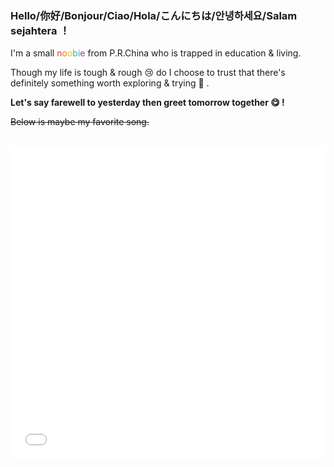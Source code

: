 ### Hello/你好/Bonjour/Ciao/Hola/こんにちは/안녕하세요/Salam sejahtera ！
<p>I'm a small <span style="color: #e03e2d;">n</span><span style="color: #e67e23;">o<span style="color: #f1c40f;">o</span></span><span style="color: #2dc26b;">b<span style="color: #3598db;">i</span></span><span style="color: #843fa1;">e</span> from P.R.China who is trapped in education &amp; living.</p>
<p>Though my life is tough &amp; rough 😢 do I choose to trust that there's definitely something worth exploring &amp; trying 🙂 .</p>
<p><strong>Let's say farewell to yesterday then greet tomorrow together 😋 !</strong></p>
<p><span style="text-decoration: line-through;">Below is maybe my favorite song.</span></p>
<br>
<iframe src="//player.bilibili.com/player.html?aid=60016166&cid=104514776&page=1&danmaku=0" allowfullscreen="allowfullscreen" width="100%" height="500" scrolling="no" frameborder="0" sandbox="allow-top-navigation allow-same-origin allow-forms allow-scripts"></iframe>
